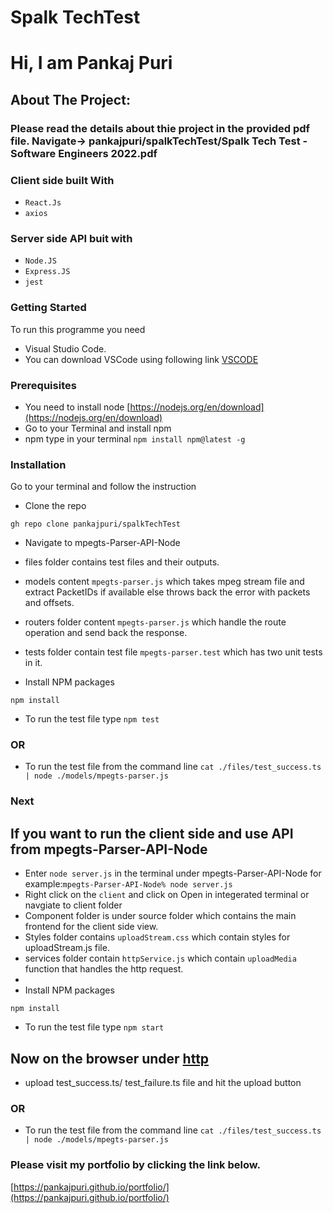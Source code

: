 # Spalk TechTest

# Hi, I am Pankaj Puri

## About The Project:
### Please read the details about thie project in the provided pdf file. Navigate-> pankajpuri/spalkTechTest/Spalk Tech Test - Software Engineers 2022.pdf


### Client side built With
- `React.Js`
- `axios`
### Server side API buit with
- `Node.JS`
- `Express.JS`
- `jest`


### Getting Started
To run this programme you need 
- Visual Studio Code.
- You can download VSCode using following link [VSCODE](https://code.visualstudio.com/download)

### Prerequisites

- You need to install node [https://nodejs.org/en/download](https://nodejs.org/en/download)
- Go to your Terminal and install npm
- npm type in your terminal `npm install npm@latest -g`

### Installation

Go to your terminal and follow the instruction

- Clone the repo

`gh repo clone pankajpuri/spalkTechTest`

- Navigate to mpegts-Parser-API-Node

 - files folder contains test files and their outputs.
 - models content `mpegts-parser.js` which takes mpeg stream file and extract PacketIDs if available else throws back the error with packets and offsets.
 - routers folder content `mpegts-parser.js` which handle the route operation and send back the response.
 - tests folder contain test file `mpegts-parser.test` which has two unit tests in it.

- Install NPM packages

 `npm install`
 
- To run the test file type
 `npm test` 
 
 ### OR
 
- To run the test file from the command line
 `cat ./files/test_success.ts | node ./models/mpegts-parser.js`
 
### Next
## If you want to run the client side and use API from mpegts-Parser-API-Node
- Enter `node server.js` in the terminal under mpegts-Parser-API-Node for example:`mpegts-Parser-API-Node% node server.js`
- Right click on the `client` and click on Open in integerated terminal or navgiate to client folder
- Component folder is under source folder which contains the main frontend for the client side view.
- Styles folder contains `uploadStream.css` which contain styles for uploadStream.js file.
- services folder contain `httpService.js` which contain `uploadMedia` function that handles the http request.
- 
- Install NPM packages

 `npm install`
 
- To run the test file type
 `npm start` 
 ## Now on the browser under [http](http://localhost:3000/) 
 - upload test_success.ts/ test_failure.ts file and hit the upload button 
 
 ### OR
 
- To run the test file from the command line
 `cat ./files/test_success.ts | node ./models/mpegts-parser.js`






### Please visit my portfolio by clicking the link below.

[https://pankajpuri.github.io/portfolio/](https://pankajpuri.github.io/portfolio/)
